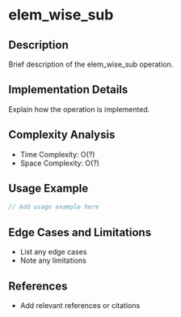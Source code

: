 # elem_wise_sub

## Description
Brief description of the elem_wise_sub operation.

## Implementation Details
Explain how the operation is implemented.

## Complexity Analysis
- Time Complexity: O(?)
- Space Complexity: O(?)

## Usage Example
```cpp
// Add usage example here
```

## Edge Cases and Limitations
- List any edge cases
- Note any limitations

## References
- Add relevant references or citations
